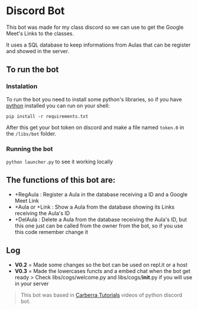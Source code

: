 #  Discord Bot

This bot was made for my class discord so we can use to get the Google Meet's Links to the classes.

It uses a SQL database to keep informations from Aulas that can be register and showed in the server.

## To run the bot
### Instalation
To run the bot you need to install some python's libraries, so if you have [python](https://www.python.org/downloads/) installed you can run on your shell:

```pip install -r requirements.txt```

After this get your bot token on discord and make a file named ```token.0``` in the ```/libs/bot``` folder.
### Running the bot
```python launcher.py``` to see it working locally

## The functions of this bot are:
* +RegAula : Register a Aula in the database receiving a ID and a Google Meet Link
* +Aula or +Link : Show a Aula from the database showing its Links receiving the Aula's ID
* +DelAula : Delete a Aula from the database receiving the Aula's ID, but this one just can be called from the owner from the bot, so if you use this code remember change it


## Log
* **V0.2** = Made some changes so the bot can be used on repl.it or a host
* **V0.3** = Made the lowercases functs and a embed chat when the bot get ready > Check libs/cogs/welcome.py and libs/cogs/__init__.py if you will use in your server







>This bot was based in [Carberra Tutorials](https://www.youtube.com/channel/UC13cYu7lec-oOcqQf5L-brg) videos of python discord bot.